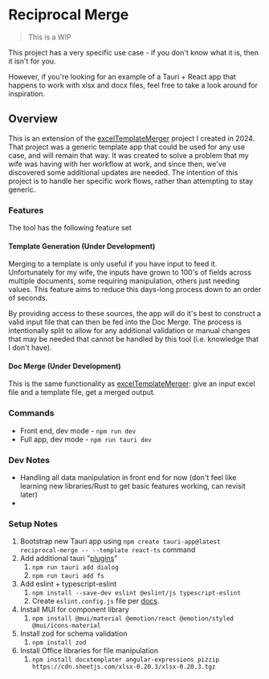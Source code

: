 # Reciprocal Merge

> This is a WIP

This project has a very specific use case - if you don't know what it is, then it isn't for you.

However, if you're looking for an example of a Tauri + React app that happens to work with xlsx and docx files, feel free to take a look around for inspiration.

## Overview
This is an extension of the [excelTemplateMerger](https://github.com/fuzzylimes/excelTemplateMerger) project I created in 2024. That project was a generic template app that could be used for any use case, and will remain that way. It was created to solve a problem that my wife was having with her workflow at work, and since then, we've discovered some additional updates are needed. The intention of this project is to handle her specific work flows, rather than attempting to stay generic.

### Features
The tool has the following feature set

#### Template Generation (Under Development)
Merging to a template is only useful if you have input to feed it. Unfortunately for my wife, the inputs have grown to 100's of fields across multiple documents, some requiring manipulation, others just needing values. This feature aims to reduce this days-long process down to an order of seconds.

By providing access to these sources, the app will do it's best to construct a valid input file that can then be fed into the Doc Merge. The process is intentionally split to allow for any additional validation or manual changes that may be needed that cannot be handled by this tool (i.e. knowledge that I don't have).

#### Doc Merge (Under Development)
This is the same functionality as [excelTemplateMerger](https://github.com/fuzzylimes/excelTemplateMerger): give an input excel file and a template file, get a merged output.

### Commands
- Front end, dev mode - `npm run dev`
- Full app, dev mode - `npm run tauri dev`

### Dev Notes
- Handling all data manipulation in front end for now (don't feel like learning new libraries/Rust to get basic features working, can revisit later)
- 

### Setup Notes
1. Bootstrap new Tauri app using `npm create tauri-app@latest reciprocal-merge -- --template react-ts` command
2. Add additional tauri "[plugins](https://v2.tauri.app/plugin/)"
    1. `npm run tauri add dialog`
    2. `npm run tauri add fs`
3. Add eslint + typescript-eslint
    1. `npm install --save-dev eslint @eslint/js typescript-eslint `
    2. Create `eslint.config.js` file per [docs](https://typescript-eslint.io/getting-started).
4. Install MUI for component library
    1. `npm install @mui/material @emotion/react @emotion/styled @mui/icons-material`
5. Install zod for schema validation
    1. `npm install zod`
6. Install Office libraries for file manipulation
    1. `npm install docxtemplater angular-expressions pizzip https://cdn.sheetjs.com/xlsx-0.20.3/xlsx-0.20.3.tgz`
